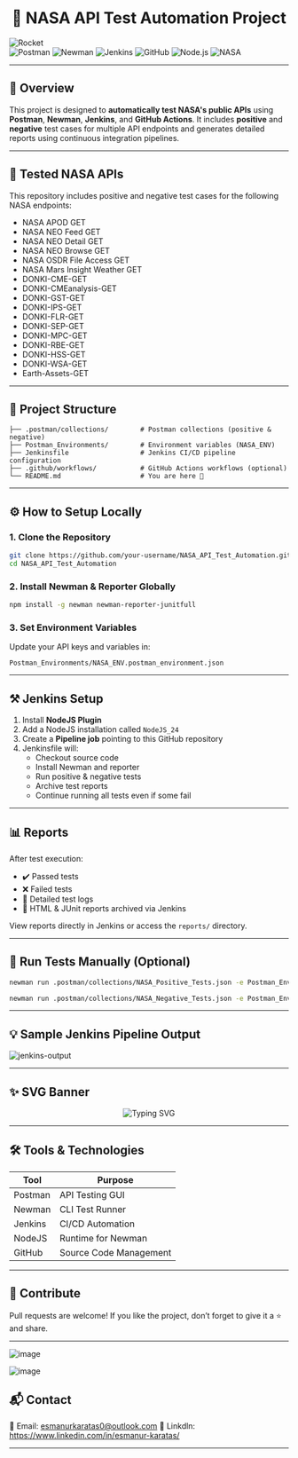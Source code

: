 
<h1 align="center">
  🚀 NASA API Test Automation Project
</h1>

<p align="center">
  
![Rocket](https://media.giphy.com/media/3o7abldj0b3rxrZUxW/giphy.gif)  
![Postman](https://img.shields.io/badge/Postman-F24E1E?style=for-the-badge&logo=postman&logoColor=white)
![Newman](https://img.shields.io/badge/Newman-000000?style=for-the-badge&logo=newman&logoColor=white)
![Jenkins](https://img.shields.io/badge/Jenkins-D24939?style=for-the-badge&logo=jenkins&logoColor=white)
![GitHub](https://img.shields.io/badge/GitHub-181717?style=for-the-badge&logo=github&logoColor=white)
![Node.js](https://img.shields.io/badge/Node.js-339933?style=for-the-badge&logo=nodedotjs&logoColor=white)
![NASA](https://img.shields.io/badge/NASA-0B3D91?style=for-the-badge&logo=nasa&logoColor=white)

</p>

---

## 🌌 Overview

This project is designed to **automatically test NASA's public APIs** using **Postman**, **Newman**, **Jenkins**, and **GitHub Actions**. It includes **positive** and **negative** test cases for multiple API endpoints and generates detailed reports using continuous integration pipelines.

---

## 📡 Tested NASA APIs

This repository includes positive and negative test cases for the following NASA endpoints:

- NASA APOD GET  
- NASA NEO Feed GET  
- NASA NEO Detail GET  
- NASA NEO Browse GET  
- NASA OSDR File Access GET  
- NASA Mars Insight Weather GET  
- DONKI-CME-GET  
- DONKI-CMEanalysis-GET  
- DONKI-GST-GET  
- DONKI-IPS-GET  
- DONKI-FLR-GET  
- DONKI-SEP-GET  
- DONKI-MPC-GET  
- DONKI-RBE-GET  
- DONKI-HSS-GET  
- DONKI-WSA-GET  
- Earth-Assets-GET  

---

## 📁 Project Structure

```
├── .postman/collections/        # Postman collections (positive & negative)
├── Postman_Environments/        # Environment variables (NASA_ENV)
├── Jenkinsfile                  # Jenkins CI/CD pipeline configuration
├── .github/workflows/           # GitHub Actions workflows (optional)
└── README.md                    # You are here 🚀
```

---

## ⚙️ How to Setup Locally

### 1. Clone the Repository

```bash
git clone https://github.com/your-username/NASA_API_Test_Automation.git
cd NASA_API_Test_Automation
```

### 2. Install Newman & Reporter Globally

```bash
npm install -g newman newman-reporter-junitfull
```

### 3. Set Environment Variables

Update your API keys and variables in:

```
Postman_Environments/NASA_ENV.postman_environment.json
```

---

## ⚒️ Jenkins Setup

1. Install **NodeJS Plugin**
2. Add a NodeJS installation called `NodeJS_24`
3. Create a **Pipeline job** pointing to this GitHub repository
4. Jenkinsfile will:
   - Checkout source code
   - Install Newman and reporter
   - Run positive & negative tests
   - Archive test reports
   - Continue running all tests even if some fail

---

## 📊 Reports

After test execution:

- ✔️ Passed tests
- ❌ Failed tests
- 📄 Detailed test logs
- 📁 HTML & JUnit reports archived via Jenkins

View reports directly in Jenkins or access the `reports/` directory.

---

## 🧪 Run Tests Manually (Optional)

```bash
newman run .postman/collections/NASA_Positive_Tests.json -e Postman_Environments/NASA_ENV.postman_environment.json -r cli,html,junit
```

```bash
newman run .postman/collections/NASA_Negative_Tests.json -e Postman_Environments/NASA_ENV.postman_environment.json -r cli,html,junit
```

---

## 💡 Sample Jenkins Pipeline Output

![jenkins-output](https://user-images.githubusercontent.com/12345678/jenkins-sample.gif)

---

## ✨ SVG Banner

<p align="center">
  <img src="https://readme-typing-svg.herokuapp.com?font=Fira+Code&size=24&duration=4000&pause=1000&color=F7F7F7&background=000000&center=true&vCenter=true&width=800&height=60&lines=Test+NASA+APIs+Like+a+Pro+🚀;CI%2FCD+Ready+with+Jenkins+and+Newman;Real+World+Automation+Project" alt="Typing SVG">
</p>

---

## 🛠 Tools & Technologies

| Tool      | Purpose                    |
|-----------|----------------------------|
| Postman   | API Testing GUI            |
| Newman    | CLI Test Runner            |
| Jenkins   | CI/CD Automation           |
| NodeJS    | Runtime for Newman         |
| GitHub    | Source Code Management     |

---

## 🌟 Contribute

Pull requests are welcome! If you like the project, don’t forget to give it a ⭐ and share.

---

![image](https://github.com/user-attachments/assets/fca4f95c-aad7-49a5-8d81-23b56ad2e458)

![image](https://github.com/user-attachments/assets/6f41789e-dcba-422d-9c76-7d68aa14e32f)



## 📬 Contact

📧 Email: esmanurkaratas0@outlook.com
🐙 Linkdln: https://www.linkedin.com/in/esmanur-karatas/

---


